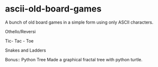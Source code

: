 # ascii-old-board-games
A bunch of old board games in a simple form using only ASCII characters.

Othello/Reversi

Tic- Tac - Toe

Snakes and Ladders



Bonus:: Python Tree
Made a graphical fractal tree with python turtle.
